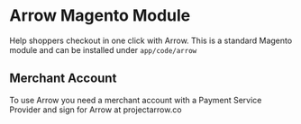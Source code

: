 # Arrow Magento Module

Help shoppers checkout in one click with Arrow.
This is a standard Magento module and can be installed under `app/code/arrow`

## Merchant Account

To use Arrow you need a merchant account with a Payment Service Provider and sign for Arrow at projectarrow.co
